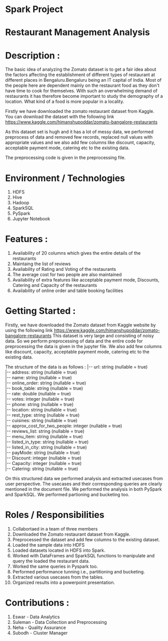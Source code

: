 # Spark Project

# Restaurant Management Analysis

# Description :

The basic idea of analyzing the Zomato dataset is to get a fair idea about the factors affecting the establishment
of different types of restaurant at different places in Bengaluru.Bengaluru being an IT capital of India.
Most of the people here are dependent mainly on the restaurant food as they don't have time to cook for themselves.
With such an overwhelming demand of restaurants it has therefore become important to study the demography of a location. 
What kind of a food is more popular in a locality.

Firstly we have downloaded the zomato restaurant dataset from Kaggle.
You can download the dataset with the following link
https://www.kaggle.com/himanshupoddar/zomato-bangalore-restaurants

As this dataset set is hugh and it has a lot of messy data, we performed preprocess of data and removed few records, replaced null values 
with appropriate values and we also add few columns like discount, capacity, acceptable payment mode, catering etc to the existing data.

The preprocessing code is given in the preprocessing file.

# Environment / Technologies

1. HDFS <br>
2. Hive <br>
3. Hadoop <br> 
4. SparkSQL <br>
5. PySpark <br>
6. Jupyter Notebook <br>

# Features :
1. Availability of 20 columns which gives the entire details of the restaurants
2. Maintaing the list of reviews
3. Availability of Rating and Voting of the restaurants
4. The average cost for two people are also maintained
5. Availability of extra features like acceptable payment mode, Discounts, Catering and Capacity of the restaurants 
6. Availability of online order and table booking facilities

# Getting Started :

Firstly, we have downloaded the Zomato dataset from Kaggle website by using the following link https://www.kaggle.com/himanshupoddar/zomato-bangalore-restaurants
This dataset is very large and consisting of noisy data. So we perform preprocessing of data and the entire code for preprocessing the data is given in the jupyter file.
We also add few columns like discount, capacity, acceptable payment mode, catering etc to the existing data.

The structure of the data is as follows :
 |-- url: string (nullable = true) <br>
 |-- address: string (nullable = true) <br>
 |-- name: string (nullable = true) <br>
 |-- online_order: string (nullable = true) <br>
 |-- book_table: string (nullable = true) <br>
 |-- rate: double (nullable = true) <br>
 |-- votes: integer (nullable = true) <br>
 |-- phone: string (nullable = true) <br>
 |-- location: string (nullable = true) <br>
 |-- rest_type: string (nullable = true) <br>
 |-- cuisines: string (nullable = true) <br>
 |-- approx_cost_for_two_people: integer (nullable = true) <br>
 |-- reviews_list: string (nullable = true) <br>
 |-- menu_item: string (nullable = true) <br>
 |-- listed_in_type: string (nullable = true) <br>
 |-- listed_in_city: string (nullable = true) <br>
 |-- payMode: string (nullable = true) <br>
 |-- Discount: integer (nullable = true) <br>
 |-- Capacity: integer (nullable = true) <br>
 |-- Catering: string (nullable = true) <br>

On this structured data we performed analysis and extracted usecases from user perspective. 
The usecases and their corresponding queries are clearly mentioned in the document file.
We performed the analysis in both PySpark and SparkSQL.
We performed partioning and bucketing too.

# Roles / Responsibilities

1. Collabortaed in a team of three members <br>
2. Downloaded the Zomato restaurant dataset from Kaggle. <br>
3. Preprocessed the dataset and add few columns to the existing dataset. <br>
4. Loaded the sample data into HDFS <br>
5. Loaded datasets located in HDFS into Spark. <br>
6. Worked with DataFrames and SparkSQL functions to manipulate and query the loaded the restaurant data. <br>
7. Worked the same queries in Pyspark too. <br>
8. Performed performance tunning i.e., partitioning and bucketing. <br>
9. Extracted various usecases from the tables. <br>
10. Organized results into a powerpoint presentation. <br>

# Contributions :

1. Eswar - Data Analytics <br>
2. Suleman - Data Collection and Preprocessing <br>
3. Neha - Quality Assurance <br>
4. Subodh - Cluster Manager <br>

